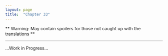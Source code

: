 ```yaml
---
layout: page
title:  "Chapter 33"
---
```


** Warning: May contain spoilers for those not caught up with the translations **

---

...Work in Progress...